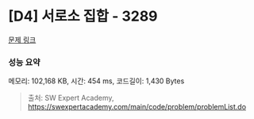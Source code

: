 # [D4] 서로소 집합 - 3289 

[문제 링크](https://swexpertacademy.com/main/code/problem/problemDetail.do?contestProbId=AWBJKA6qr2oDFAWr) 

### 성능 요약

메모리: 102,168 KB, 시간: 454 ms, 코드길이: 1,430 Bytes



> 출처: SW Expert Academy, https://swexpertacademy.com/main/code/problem/problemList.do